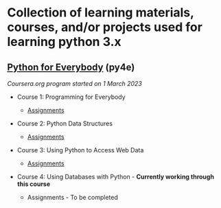 # Collection of learning materials, courses, and/or projects used for learning python 3.x
## [Python for Everybody](https://www.coursera.org/specializations/python?#courses) (py4e)
_Coursera.org program started on 1 March 2023_
* Course 1: Programming for Everybody
    * [Assignments](https://github.com/Josephhmltn/Python/tree/main/py4e/Course%201)
    
* Course 2: Python Data Structures
    * [Assignments](https://github.com/Josephhmltn/Python/tree/main/py4e/Course%202)

* Course 3: Using Python to Access Web Data
    * [Assignments](https://github.com/Josephhmltn/Python/blob/main/py4e/Course%203)

* Course 4: Using Databases with Python - __Currently working through this course__
    * Assignments - To be completed
